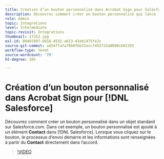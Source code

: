 ```yaml
---
title: Création d’un bouton personnalisé dans Acrobat Sign pour Salesforce
description: Découvrez comment créer un bouton personnalisé qui lance le processus d’envoi et renseigne automatiquement un accord
role: Admin
topic: Integrations
level: Intermediate
topic-revisit: Integrations
thumbnail: 17352.jpg
exl-id: 08407097-b916-4532-a613-43eb1475fe2c
source-git-commit: ad54f7afa78b0fbb31eccf455723a8890cb92355
workflow-type: tm+mt
source-wordcount: '79'
ht-degree: 16%

---
```


# Création d’un bouton personnalisé dans Acrobat Sign pour [!DNL Salesforce]

Découvrez comment créer un bouton personnalisé dans un objet standard sur Salesforce.com. Dans cet exemple, un bouton personnalisé est ajouté à un élément **Contact** dans [!DNL Salesforce]. Lorsque vous cliquez sur le bouton, le processus d’envoi démarre et les informations sont renseignées à partir du **Contact** directement dans l’accord.

>[!VIDEO](https://video.tv.adobe.com/v/17352?quality=12&learn=on&hidetitle=true)
